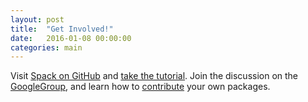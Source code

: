 ```yaml
---
layout: post
title:  "Get Involved!"
date:   2016-01-08 00:00:00
categories: main
---
```


Visit [Spack on GitHub](https://github.com/spack/spack) and
[take the tutorial](https://spack-tutorial.readthedocs.io/en/latest/).
Join the discussion on the
[GoogleGroup](https://groups.google.com/d/forum/spack), and learn how to
[contribute](https://spack.readthedocs.io/en/latest/contribution_guide.html)
your own packages.
